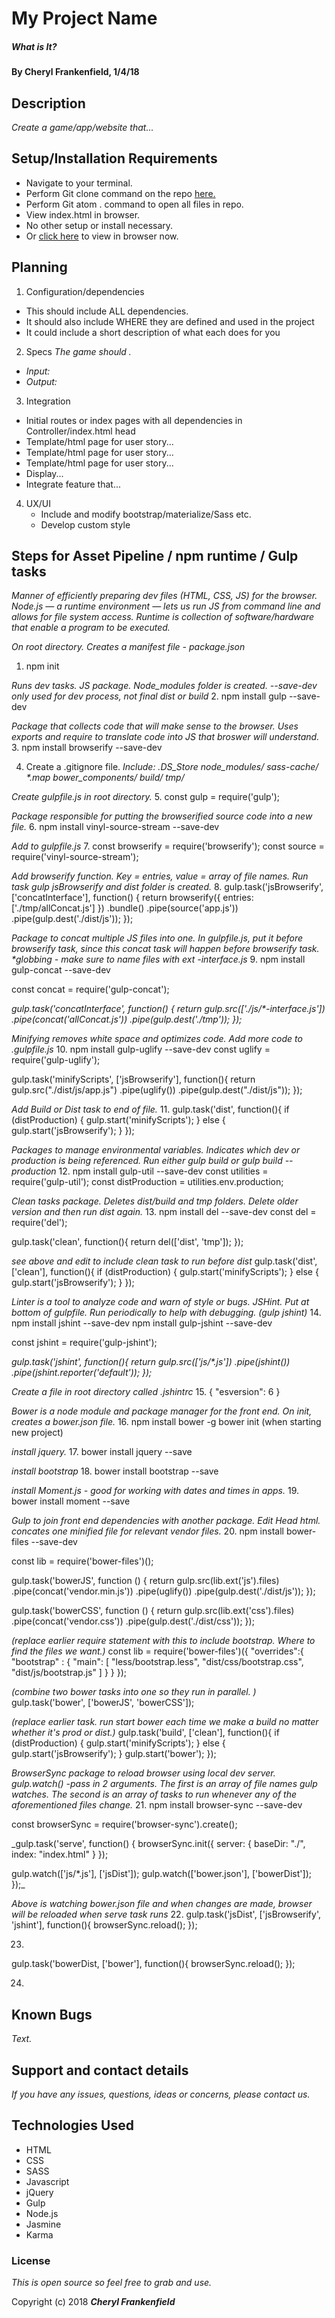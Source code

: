 # My Project Name

##### What is It?

#### By Cheryl Frankenfield, 1/4/18

## Description

_Create a game/app/website that..._

## Setup/Installation Requirements

* Navigate to your terminal.
* Perform Git clone command on the repo [here.]()
* Perform Git atom . command to open all files in repo.
* View index.html in browser.
* No other setup or install necessary.
* Or [click here]() to view in browser now.

## Planning

1. Configuration/dependencies
  * This should include ALL dependencies.
  * It should also include WHERE they are defined and used in the project
  * It could include a short description of what each does for you

2. Specs
_The game should ._
* _Input:_
* _Output:_

3. Integration
  * Initial routes or index pages with all dependencies in Controller/index.html head
  * Template/html page for user story...
  * Template/html page for user story...
  * Template/html page for user story...
  * Display...
  * Integrate feature that...

4. UX/UI
    * Include and modify bootstrap/materialize/Sass etc.
    * Develop custom style

## Steps for Asset Pipeline / npm runtime / Gulp tasks
_Manner of efficiently preparing dev files (HTML, CSS, JS) for the browser. Node.js — a runtime environment — lets us run JS from command line and allows for file system access. Runtime is collection of software/hardware that enable a program to be executed._

_On root directory. Creates a manifest file - package.json_
1. npm init

_Runs dev tasks. JS package. Node_modules folder is created. --save-dev only used for dev process, not final dist or build_
2. npm install gulp --save-dev

_Package that collects code that will make sense to the browser. Uses exports and require to translate code into JS that broswer will understand._
3. npm install browserify --save-dev

4. Create a .gitignore file.
_Include:
.DS_Store
node_modules/
sass-cache/
*.map
bower_components/
build/
tmp/_

_Create gulpfile.js in root directory._
5. const gulp = require('gulp');

_Package responsible for putting the browserified source code into a new file._
6. npm install vinyl-source-stream --save-dev

_Add to gulpfile.js_
7.
const browserify = require('browserify');
const source = require('vinyl-source-stream');

_Add browserify function. Key = entries, value = array of file names. Run task gulp jsBrowserify and dist folder is created._
8.
gulp.task('jsBrowserify', ['concatInterface'], function() {
  return browserify({ entries: ['./tmp/allConcat.js'] })
    .bundle()
    .pipe(source('app.js'))
    .pipe(gulp.dest('./dist/js'));
});

_Package to concat multiple JS files into one. In gulpfile.js, put it before browserify task, since this concat task will happen before browserify task. *globbing - make sure to name files with ext -interface.js_
9. npm install gulp-concat --save-dev

const concat = require('gulp-concat');

_gulp.task('concatInterface', function() {
  return gulp.src(['./js/*-interface.js'])
    .pipe(concat('allConcat.js'))
    .pipe(gulp.dest('./tmp'));
});_

_Minifying removes white space and optimizes code. Add more code to .gulpfile.js_
10. npm install gulp-uglify --save-dev
const uglify = require('gulp-uglify');

gulp.task('minifyScripts', ['jsBrowserify'], function(){
  return gulp.src("./dist/js/app.js")
    .pipe(uglify())
    .pipe(gulp.dest("./dist/js"));
});

_Add Build or Dist task to end of file._
11.
gulp.task('dist', function(){
  if (distProduction) {
    gulp.start('minifyScripts');
  } else {
    gulp.start('jsBrowserify');
  }
});

_Packages to manage environmental variables. Indicates which dev or production is being referenced. Run either gulp build or gulp build --production_
12. npm install gulp-util --save-dev
const utilities = require('gulp-util');
const distProduction = utilities.env.production;

_Clean tasks package. Deletes dist/build and tmp folders. Delete older version and then run dist again._
13. npm install del --save-dev
const del = require('del');

gulp.task('clean', function(){
  return del(['dist', 'tmp']);
});

_see above and edit to include clean task to run before dist_
gulp.task('dist', ['clean'], function(){
  if (distProduction) {
    gulp.start('minifyScripts');
  } else {
    gulp.start('jsBrowserify');
  }
});

_Linter is a tool to analyze code and warn of style or bugs. JSHint. Put at bottom of gulpfile. Run periodically to help with debugging. (gulp jshint)_
14.
npm install jshint --save-dev
npm install gulp-jshint --save-dev

const jshint = require('gulp-jshint');

_gulp.task('jshint', function(){
  return gulp.src(['js/*.js'])
    .pipe(jshint())
    .pipe(jshint.reporter('default'));
});_

_Create a file in root directory called .jshintrc_
15.
{
  "esversion": 6
}

_Bower is a node module and package manager for the front end. On init, creates a bower.json file._
16.
npm install bower -g
bower init (when starting new project)

_install jquery._
17.
bower install jquery --save
<script src="bower_components/jquery/dist/jquery.min.js"></script>

_install bootstrap_
18.
bower install bootstrap --save

<script src="bower_components/jquery/dist/jquery.min.js"></script>
<link rel="stylesheet" href="bower_components/bootstrap/dist/css/bootstrap.min.css">
<script src="bower_components/bootstrap/dist/js/bootstrap.min.js"></script>
<script type="text/javascript" src="dist/js/app.js"></script>

_install Moment.js - good for working with dates and times in apps._
19.
bower install moment --save
<script src="bower_components/moment/min/moment.min.js"></script>

_Gulp to join front end dependencies with another package. Edit Head html. concates one minified file for relevant vendor files._
20.
npm install bower-files --save-dev

const lib = require('bower-files')();

gulp.task('bowerJS', function () {
  return gulp.src(lib.ext('js').files)
    .pipe(concat('vendor.min.js'))
    .pipe(uglify())
    .pipe(gulp.dest('./dist/js'));
});

<script src="dist/js/vendor.min.js"></script>
<script type="text/javascript" src="dist/js/app.js"></script>

gulp.task('bowerCSS', function () {
  return gulp.src(lib.ext('css').files)
    .pipe(concat('vendor.css'))
    .pipe(gulp.dest('./dist/css'));
});

_(replace earlier require statement with this to include bootstrap. Where to find the files we want.)_
const lib = require('bower-files')({
  "overrides":{
    "bootstrap" : {
      "main": [
        "less/bootstrap.less",
        "dist/css/bootstrap.css",
        "dist/js/bootstrap.js"
      ]
    }
  }
});

_(combine two bower tasks into one so they run in parallel. )_
gulp.task('bower', ['bowerJS', 'bowerCSS']);

_(replace earlier task. run start bower each time we make a build no matter whether it's prod or dist.)_
gulp.task('build', ['clean'], function(){
  if (distProduction) {
    gulp.start('minifyScripts');
  } else {
    gulp.start('jsBrowserify');
  }
  gulp.start('bower');
});

_BrowserSync package to reload browser using local dev server. gulp.watch() -pass in 2 arguments. The first is an array of file names gulp watches. The second is an array of tasks to run whenever any of the aforementioned files change._
21.
npm install browser-sync --save-dev

const browserSync = require('browser-sync').create();


_gulp.task('serve', function() {
  browserSync.init({
    server: {
      baseDir: "./",
      index: "index.html"
    }
  });

  gulp.watch(['js/*.js'], ['jsDist']);
  gulp.watch(['bower.json'], ['bowerDist']);
});_

_Above is watching bower.json file and when changes are made, browser will be reloaded when serve task runs_
22.
gulp.task('jsDist', ['jsBrowserify', 'jshint'], function(){
  browserSync.reload();
});

23.
gulp.task('bowerDist, ['bower'], function(){
  browserSync.reload();
});

24.




## Known Bugs

_Text._

## Support and contact details

_If you have any issues, questions, ideas or concerns, please contact us._

## Technologies Used

* HTML
* CSS
* SASS
* Javascript
* jQuery
* Gulp
* Node.js
* Jasmine
* Karma

### License

*This is open source so feel free to grab and use.*

Copyright (c) 2018 **_Cheryl Frankenfield_**
